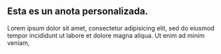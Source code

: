 ## Esta es un anota personalizada.

Lorem ipsum dolor sit amet, consectetur adipisicing elit, sed do eiusmod
tempor incididunt ut labore et dolore magna aliqua. Ut enim ad minim veniam,
